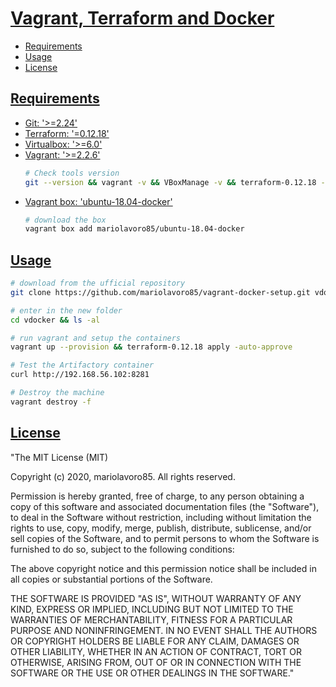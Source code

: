 # [Vagrant, Terraform and Docker](#vagrant-terraform-and-docker)

  - [Requirements](#requirements)
  - [Usage](#usage)
  - [License](#license)

## [Requirements](#requirements)
- [Git: '>=2.24'](https://git-scm.com/downloads)
- [Terraform: '=0.12.18'](https://www.terraform.io/downloads.html)
- [Virtualbox: '>=6.0'](https://www.virtualbox.org/wiki/Downloads)
- [Vagrant: '>=2.2.6'](https://www.vagrantup.com/downloads.html)
    ```bash
    # Check tools version
    git --version && vagrant -v && VBoxManage -v && terraform-0.12.18 -v
    ```
- [Vagrant box: 'ubuntu-18.04-docker'](https://app.vagrantup.com/mariolavoro85/boxes/ubuntu-18.04-docker)
    ```bash
    # download the box
    vagrant box add mariolavoro85/ubuntu-18.04-docker
    ```

## [Usage](#usage)

```bash
# download from the ufficial repository
git clone https://github.com/mariolavoro85/vagrant-docker-setup.git vdocker

# enter in the new folder
cd vdocker && ls -al

# run vagrant and setup the containers
vagrant up --provision && terraform-0.12.18 apply -auto-approve

# Test the Artifactory container
curl http://192.168.56.102:8281

# Destroy the machine
vagrant destroy -f

```

## [License](#license)

"The MIT License (MIT)

Copyright (c) 2020, mariolavoro85.  All rights reserved.

Permission is hereby granted, free of charge, to any person obtaining a copy
of this software and associated documentation files (the "Software"), to deal
in the Software without restriction, including without limitation the rights
to use, copy, modify, merge, publish, distribute, sublicense, and/or sell
copies of the Software, and to permit persons to whom the Software is
furnished to do so, subject to the following conditions:

The above copyright notice and this permission notice shall be included in
all copies or substantial portions of the Software.

THE SOFTWARE IS PROVIDED "AS IS", WITHOUT WARRANTY OF ANY KIND, EXPRESS OR
IMPLIED, INCLUDING BUT NOT LIMITED TO THE WARRANTIES OF MERCHANTABILITY,
FITNESS FOR A PARTICULAR PURPOSE AND NONINFRINGEMENT. IN NO EVENT SHALL THE
AUTHORS OR COPYRIGHT HOLDERS BE LIABLE FOR ANY CLAIM, DAMAGES OR OTHER
LIABILITY, WHETHER IN AN ACTION OF CONTRACT, TORT OR OTHERWISE, ARISING FROM,
OUT OF OR IN CONNECTION WITH THE SOFTWARE OR THE USE OR OTHER DEALINGS IN
THE SOFTWARE."